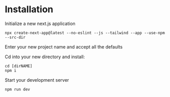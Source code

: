 
# Installation
Initialize a new next.js application
```shell
npx create-next-app@latest --no-eslint --js --tailwind --app --use-npm --src-dir
```
Enter your new project name and accept all the defaults

Cd into your new directory and install: 
```shell
cd [dirNAME]
npm i
```

Start your development server
```shell
npm run dev
```


